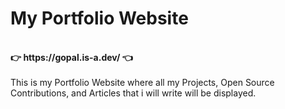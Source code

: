 # My Portfolio Website
</br>
<B>👉 https://gopal.is-a.dev/ 👈</B></br>
</br>
This is my Portfolio Website where all my Projects, Open Source Contributions, and Articles that i will write will be displayed.
